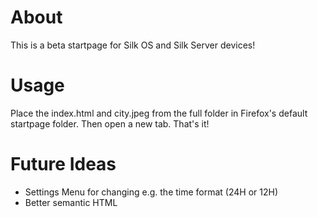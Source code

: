 # About
This is a beta startpage for Silk OS and Silk Server devices!

# Usage
Place the index.html and city.jpeg from the full folder in Firefox's default startpage folder.
Then open a new tab. That's it!

# Future Ideas
<ul>
  <li>Settings Menu for changing e.g. the time format (24H or 12H)</li>
  <li>Better semantic HTML</li>
</ul>
